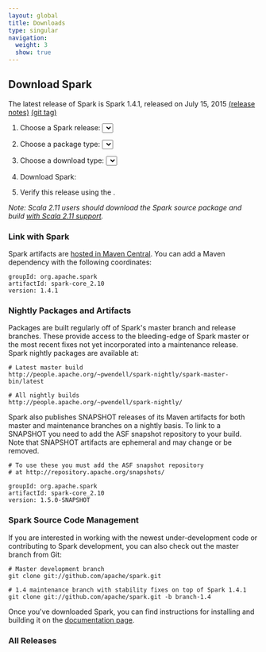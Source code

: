 ```yaml
---
layout: global
title: Downloads
type: singular
navigation:
  weight: 3
  show: true
---
```


<script type="text/javascript">
$(document).ready(function() {
  initDownloads();
  initReleaseNotes();
});
</script>

## Download Spark

The latest release of Spark is Spark 1.4.1, released on July 15, 2015
<a href="{{site.url}}releases/spark-release-1-4-1.html">(release notes)</a>
<a href="https://git-wip-us.apache.org/repos/asf?p=spark.git;a=commit;h=dbaa5c294eb565f84d7032e387e4b8c1a56e4cd2">(git tag)</a><br/>

1. Choose a Spark release:
  <select id="sparkVersionSelect" onChange="javascript:onVersionSelect();"></select><br>

2. Choose a package type:
  <select id="sparkPackageSelect" onChange="javascript:onPackageSelect();"></select><br>

3. Choose a download type:
  <select id="sparkDownloadSelect" onChange="javascript:onDownloadSelect()"></select><br>

4. Download Spark: <span id="spanDownloadLink"></span>

5. Verify this release using the <span id="sparkDownloadVerify"></span>.

_Note: Scala 2.11 users should download the Spark source package and build
[with Scala 2.11 support](http://spark.apache.org/docs/latest/building-spark.html#building-for-scala-211)._

### Link with Spark
Spark artifacts are [hosted in Maven Central](http://search.maven.org/#browse%7C1686516968). You can add a Maven dependency with the following coordinates:

    groupId: org.apache.spark
    artifactId: spark-core_2.10
    version: 1.4.1

### Nightly Packages and Artifacts
Packages are built regularly off of Spark's master branch and release branches. These provide access to the bleeding-edge of Spark master or the most recent fixes not yet incorporated into a maintenance release. Spark nightly packages are available at:

    # Latest master build
    http://people.apache.org/~pwendell/spark-nightly/spark-master-bin/latest

    # All nightly builds
    http://people.apache.org/~pwendell/spark-nightly/

Spark also publishes SNAPSHOT releases of its Maven artifacts for both master and maintenance branches on a nightly basis. To link to a SNAPSHOT you need to add the ASF snapshot repository to your build. Note that SNAPSHOT artifacts are ephemeral and may change or be removed.
    
    # To use these you must add the ASF snapshot repository
    # at http://repository.apache.org/snapshots/

    groupId: org.apache.spark
    artifactId: spark-core_2.10
    version: 1.5.0-SNAPSHOT  

### Spark Source Code Management
If you are interested in working with the newest under-development code or contributing to Spark development, you can also check out the master branch from Git:

    # Master development branch
    git clone git://github.com/apache/spark.git

    # 1.4 maintenance branch with stability fixes on top of Spark 1.4.1
    git clone git://github.com/apache/spark.git -b branch-1.4

Once you've downloaded Spark, you can find instructions for installing and building it on the <a href="{{site.url}}documentation.html">documentation page</a>.

<h3 id="all-releases">All Releases</h3>
<ul id="sparkReleaseNotes">
